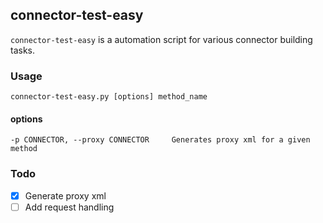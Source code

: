 ## connector-test-easy

`connector-test-easy` is a automation script for various connector building tasks.

### Usage

`connector-test-easy.py [options] method_name` 

#### options
	-p CONNECTOR, --proxy CONNECTOR		Generates proxy xml for a given method

### Todo
- [x] Generate proxy xml
- [ ] Add request handling
